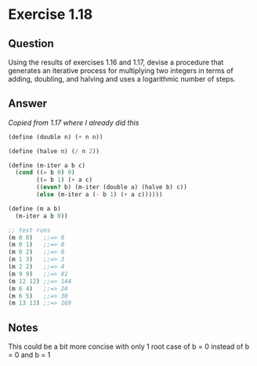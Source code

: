 Exercise 1.18
============

## Question

Using the results of exercises 1.16 and 1.17, devise a procedure that generates an iterative process for multiplying two integers in terms of adding, doubling, and halving and uses a logarithmic number of steps.


## Answer

*Copied from 1.17 where I already did this*

```scheme
(define (double n) (+ n n))

(define (halve n) (/ n 2))

(define (m-iter a b c)
  (cond ((= b 0) 0)
        ((= b 1) (+ a c)
        ((even? b) (m-iter (double a) (halve b) c))
        (else (m-iter a (- b 1) (+ a c))))))

(define (m a b)
  (m-iter a b 0))

;; test runs
(m 0 0)   ;;=> 0
(m 0 1)   ;;=> 0
(m 0 2)   ;;=> 0
(m 1 3)   ;;=> 3
(m 2 2)   ;;=> 4
(m 9 9)   ;;=> 81
(m 12 12) ;;=> 144
(m 6 4)   ;;=> 24
(m 6 5)   ;;=> 30
(m 13 13) ;;=> 169
```


## Notes

This could be a bit more concise with only 1 root case of b = 0 instead of b = 0 and b = 1
